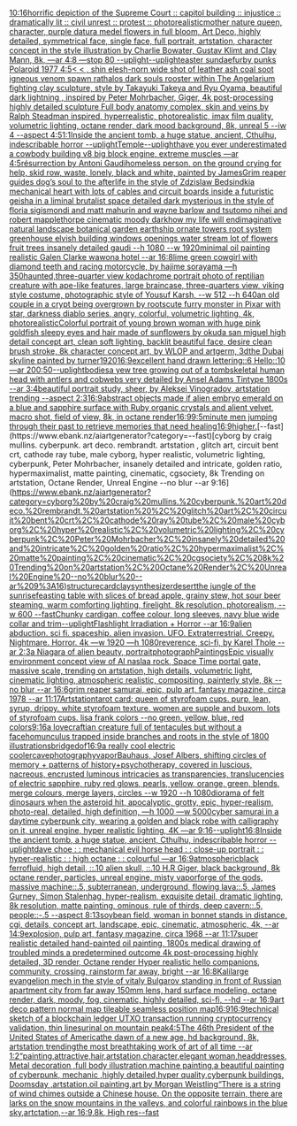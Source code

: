 [10:16](https://www.ebank.nz/aiartgenerator?category=10%3A16)[horrific depiction of the Supreme Court :: capitol building :: injustice :: dramatically lit :: civil unrest :: protest :: photorealistic](https://www.ebank.nz/aiartgenerator?category=horrific%20depiction%20of%20the%20Supreme%20Court%20%3A%3A%20capitol%20building%20%3A%3A%20injustice%20%3A%3A%20dramatically%20lit%20%3A%3A%20civil%20unrest%20%3A%3A%20protest%20%3A%3A%20photorealistic)[mother nature queen, character, purple datura medel flowers in full bloom, Art Deco, highly detailed, symmetrical face, single face, full portrait, artstation, character concept in the style illustration by Charlie Bowater, Gustav Klimt and Clay Mann, 8k, —ar 4:8 —stop 80 --uplight](https://www.ebank.nz/aiartgenerator?category=mother%20nature%20queen%2C%20character%2C%20purple%20datura%20medel%20flowers%20in%20full%20bloom%2C%20Art%20Deco%2C%20highly%20detailed%2C%20symmetrical%20face%2C%20single%20face%2C%20full%20portrait%2C%20artstation%2C%20character%20concept%20in%20the%20style%20illustration%20by%20Charlie%20Bowater%2C%20Gustav%20Klimt%20and%20Clay%20Mann%2C%208k%2C%20%E2%80%94ar%204%3A8%20%E2%80%94stop%2080%20--uplight)[--uplight](https://www.ebank.nz/aiartgenerator?category=--uplight)[easter sundae](https://www.ebank.nz/aiartgenerator?category=easter%20sundae)[furby punks Polaroid 1977 4:5](https://www.ebank.nz/aiartgenerator?category=furby%20punks%20Polaroid%201977%204%3A5)[< < , shin elesh-norn wide shot of leather ash coal soot igneous venom spawn rathalos dark souls rooster within The Angelarium fighting clay sculpture, style by Takayuki Takeya and Ryu Oyama, beautiful dark lightning , inspired by Peter Mohrbacher, Giger, 4k post-processing highly detailed sculpture Full body anatomy complex, skin and veins by Ralph Steadman inspired, hyperrealistic, photorealistic, imax film quality, volumetric lighting, octane render, dark mood background, 8k, unreal 5 --iw 4 --aspect 4:5](https://www.ebank.nz/aiartgenerator?category=%3C%20%3C%20%2C%20shin%20elesh-norn%20wide%20shot%20of%20leather%20ash%20coal%20soot%20igneous%20venom%20spawn%20rathalos%20dark%20souls%20rooster%20within%20The%20Angelarium%20fighting%20clay%20sculpture%2C%20style%20by%20Takayuki%20Takeya%20and%20Ryu%20Oyama%2C%20beautiful%20dark%20lightning%20%2C%20inspired%20by%20Peter%20Mohrbacher%2C%20Giger%2C%204k%20post-processing%20highly%20detailed%20sculpture%20Full%20body%20anatomy%20complex%2C%20skin%20and%20veins%20by%20Ralph%20Steadman%20inspired%2C%20hyperrealistic%2C%20photorealistic%2C%20imax%20film%20quality%2C%20volumetric%20lighting%2C%20octane%20render%2C%20dark%20mood%20background%2C%208k%2C%20unreal%205%20--iw%204%20--aspect%204%3A5)[1:1](https://www.ebank.nz/aiartgenerator?category=1%3A1)[Inside the ancient tomb, a huge statue, ancient, Cthulhu, indescribable horror --uplight](https://www.ebank.nz/aiartgenerator?category=Inside%20the%20ancient%20tomb%2C%20a%20huge%20statue%2C%20ancient%2C%20Cthulhu%2C%20indescribable%20horror%20--uplight)[Temple](https://www.ebank.nz/aiartgenerator?category=Temple)[--uplight](https://www.ebank.nz/aiartgenerator?category=--uplight)[have you ever underestimated a cow](https://www.ebank.nz/aiartgenerator?category=have%20you%20ever%20underestimated%20a%20cow)[body building v8 big block engine, extreme muscles —ar 4:5](https://www.ebank.nz/aiartgenerator?category=body%20building%20v8%20big%20block%20engine%2C%20extreme%20muscles%20%E2%80%94ar%204%3A5)[résurrection by Antoni Gaudi](https://www.ebank.nz/aiartgenerator?category=r%C3%A9surrection%20by%20Antoni%20Gaudi)[homeless person, on the ground crying for help, skid row, waste, lonely, black and white, painted by James](https://www.ebank.nz/aiartgenerator?category=homeless%20person%2C%20on%20the%20ground%20crying%20for%20help%2C%20skid%20row%2C%20waste%2C%20lonely%2C%20black%20and%20white%2C%20painted%20by%20James)[Grim reaper guides dog’s soul to the afterlife in the style of Zdzislaw Bedsindki](https://www.ebank.nz/aiartgenerator?category=Grim%20reaper%20guides%20dog%E2%80%99s%20soul%20to%20the%20afterlife%20in%20the%20style%20of%20Zdzislaw%20Bedsindki)[a mechanical heart with lots of cables and circuit boards inside a futuristic geisha in a liminal brutalist space detailed dark mysterious in the style of floria sigismondi and matt mahurin and wayne barlow and tsutomo nihei and robert mapplethorpe cinematic moody dark](https://www.ebank.nz/aiartgenerator?category=a%20mechanical%20heart%20with%20lots%20of%20cables%20and%20circuit%20boards%20inside%20a%20futuristic%20geisha%20in%20a%20liminal%20brutalist%20space%20detailed%20dark%20mysterious%20in%20the%20style%20of%20floria%20sigismondi%20and%20matt%20mahurin%20and%20wayne%20barlow%20and%20tsutomo%20nihei%20and%20robert%20mapplethorpe%20cinematic%20moody%20dark)[how my life will end](https://www.ebank.nz/aiartgenerator?category=how%20my%20life%20will%20end)[imaginative natural landscape botanical garden earthship ornate towers root system greenhouse elvish building windows openings water stream lot of flowers fruit trees insanely detailed gaudi --h 1080 --w 1920](https://www.ebank.nz/aiartgenerator?category=imaginative%20natural%20landscape%20botanical%20garden%20earthship%20ornate%20towers%20root%20system%20greenhouse%20elvish%20building%20windows%20openings%20water%20stream%20lot%20of%20flowers%20fruit%20trees%20insanely%20detailed%20gaudi%20--h%201080%20--w%201920)[minimal oil painting realistic Galen Clarke wawona hotel --ar 16:8](https://www.ebank.nz/aiartgenerator?category=minimal%20oil%20painting%20realistic%20Galen%20Clarke%20wawona%20hotel%20--ar%2016%3A8)[lime green cowgirl with diamond teeth and racing motorcycle, by hajime sorayama —h 350](https://www.ebank.nz/aiartgenerator?category=lime%20green%20cowgirl%20with%20diamond%20teeth%20and%20racing%20motorcycle%2C%20by%20hajime%20sorayama%20%E2%80%94h%20350)[haunted,](https://www.ebank.nz/aiartgenerator?category=haunted%2C)[three-quarter view kodachrome portrait photo of reptilian creature with ape-like features, large braincase, three-quarters view, viking style costume, photographic style of Yousuf Karsh, --w 512 --h 640](https://www.ebank.nz/aiartgenerator?category=three-quarter%20view%20kodachrome%20portrait%20photo%20of%20reptilian%20creature%20with%20ape-like%20features%2C%20large%20braincase%2C%20three-quarters%20view%2C%20viking%20style%20costume%2C%20photographic%20style%20of%20Yousuf%20Karsh%2C%20--w%20512%20--h%20640)[an old couple in a crypt being overgrown by roots](https://www.ebank.nz/aiartgenerator?category=an%20old%20couple%20in%20a%20crypt%20being%20overgrown%20by%20roots)[cute furry monster in Pixar with star, darkness diablo series, angry, colorful, volumetric lighting, 4k, photorealistic](https://www.ebank.nz/aiartgenerator?category=cute%20furry%20monster%20in%20Pixar%20with%20star%2C%20darkness%20diablo%20series%2C%20angry%2C%20colorful%2C%20volumetric%20lighting%2C%204k%2C%20photorealistic)[Colorful portrait of young brown woman with huge pink goldfish sleepy eyes and hair made of sunflowers by okuda san miguel high detail concept art, clean soft lighting, backlit beautiful face, desire clean brush stroke, 8k character concept art, by WLOP and artgerm, 3d](https://www.ebank.nz/aiartgenerator?category=Colorful%20portrait%20of%20young%20brown%20woman%20with%20huge%20pink%20goldfish%20sleepy%20eyes%20and%20hair%20made%20of%20sunflowers%20by%20okuda%20san%20miguel%20high%20detail%20concept%20art%2C%20clean%20soft%20lighting%2C%20backlit%20beautiful%20face%2C%20desire%20clean%20brush%20stroke%2C%208k%20character%20concept%20art%2C%20by%20WLOP%20and%20artgerm%2C%203d)[the Dubai skyline painted by turner](https://www.ebank.nz/aiartgenerator?category=the%20Dubai%20skyline%20painted%20by%20turner)[1920](https://www.ebank.nz/aiartgenerator?category=1920)[16:9](https://www.ebank.nz/aiartgenerator?category=16%3A9)[excellent hand drawn lettering::6 Hello::10 —ar 200:50](https://www.ebank.nz/aiartgenerator?category=excellent%20hand%20drawn%20lettering%3A%3A6%20Hello%3A%3A10%20%E2%80%94ar%20200%3A50)[--uplight](https://www.ebank.nz/aiartgenerator?category=--uplight)[bodies](https://www.ebank.nz/aiartgenerator?category=bodies)[a yew tree growing out of a tomb](https://www.ebank.nz/aiartgenerator?category=a%20yew%20tree%20growing%20out%20of%20a%20tomb)[skeletal human head with antlers and cobwebs very detailed by Ansel Adams Tintype 1800s --ar 3:4](https://www.ebank.nz/aiartgenerator?category=skeletal%20human%20head%20with%20antlers%20and%20cobwebs%20very%20detailed%20by%20Ansel%20Adams%20Tintype%201800s%20--ar%203%3A4)[beautiful portrait study, sheer,  by Aleksei Vinogradov, artstation trending --aspect 2:3](https://www.ebank.nz/aiartgenerator?category=beautiful%20portrait%20study%2C%20sheer%2C%20%20by%20Aleksei%20Vinogradov%2C%20artstation%20trending%20--aspect%202%3A3)[16:9](https://www.ebank.nz/aiartgenerator?category=16%3A9)[abstract objects made if alien embryo emerald on a blue and sapphire surface with Ruby organic crystals and alient velvet, macro shot, field of view, 8k, in octane render](https://www.ebank.nz/aiartgenerator?category=abstract%20objects%20made%20if%20alien%20embryo%20emerald%20on%20a%20blue%20and%20sapphire%20surface%20with%20Ruby%20organic%20crystals%20and%20alient%20velvet%2C%20macro%20shot%2C%20field%20of%20view%2C%208k%2C%20in%20octane%20render)[16:9](https://www.ebank.nz/aiartgenerator?category=16%3A9)[9:5](https://www.ebank.nz/aiartgenerator?category=9%3A5)[minute men jumping through their past to retrieve memories that need healing](https://www.ebank.nz/aiartgenerator?category=minute%20men%20jumping%20through%20their%20past%20to%20retrieve%20memories%20that%20need%20healing)[16:9](https://www.ebank.nz/aiartgenerator?category=16%3A9)[higher.](https://www.ebank.nz/aiartgenerator?category=higher.)[--fast](https://www.ebank.nz/aiartgenerator?category=--fast)[cyborg by craig mullins. cyberpunk. art deco. rembrandt. artstation , glitch art, circuit bent crt, cathode ray tube, male cyborg, hyper realistic, volumetric lighting, cyberpunk, Peter Mohrbacher, insanely detailed and intricate, golden ratio, hypermaximalist, matte painting, cinematic, cgsociety, 8k Trending on artstation, Octane Render, Unreal Engine --no blur --ar 9:16](https://www.ebank.nz/aiartgenerator?category=cyborg%20by%20craig%20mullins.%20cyberpunk.%20art%20deco.%20rembrandt.%20artstation%20%2C%20glitch%20art%2C%20circuit%20bent%20crt%2C%20cathode%20ray%20tube%2C%20male%20cyborg%2C%20hyper%20realistic%2C%20volumetric%20lighting%2C%20cyberpunk%2C%20Peter%20Mohrbacher%2C%20insanely%20detailed%20and%20intricate%2C%20golden%20ratio%2C%20hypermaximalist%2C%20matte%20painting%2C%20cinematic%2C%20cgsociety%2C%208k%20Trending%20on%20artstation%2C%20Octane%20Render%2C%20Unreal%20Engine%20--no%20blur%20--ar%209%3A16)[structure](https://www.ebank.nz/aiartgenerator?category=structure)[card](https://www.ebank.nz/aiartgenerator?category=card)[clay](https://www.ebank.nz/aiartgenerator?category=clay)[synthesizer](https://www.ebank.nz/aiartgenerator?category=synthesizer)[desert](https://www.ebank.nz/aiartgenerator?category=desert)[the jungle of the sunrise](https://www.ebank.nz/aiartgenerator?category=the%20jungle%20of%20the%20sunrise)[feasting table with slices of bread apple, grainy stew, hot sour beer steaming, warm comforting lighting, firelight, 8k resolution, photorealism, --w 600 --fast](https://www.ebank.nz/aiartgenerator?category=feasting%20table%20with%20slices%20of%20bread%20apple%2C%20grainy%20stew%2C%20hot%20sour%20beer%20steaming%2C%20warm%20comforting%20lighting%2C%20firelight%2C%208k%20resolution%2C%20photorealism%2C%20--w%20600%20--fast)[Chunky cardigan, coffee colour, long sleeves, navy blue wide collar and trim](https://www.ebank.nz/aiartgenerator?category=Chunky%20cardigan%2C%20coffee%20colour%2C%20long%20sleeves%2C%20navy%20blue%20wide%20collar%20and%20trim)[--uplight](https://www.ebank.nz/aiartgenerator?category=--uplight)[Flashlight Irradiation + Horror --ar 16:9](https://www.ebank.nz/aiartgenerator?category=Flashlight%20Irradiation%20%2B%20Horror%20--ar%2016%3A9)[alien abduction. sci fi. spaceship. alien invasion. UFO. Extraterrestrial. Creepy. Nightmare. Horror.  4k —w 1920 —h 1080](https://www.ebank.nz/aiartgenerator?category=alien%20abduction.%20sci%20fi.%20spaceship.%20alien%20invasion.%20UFO.%20Extraterrestrial.%20Creepy.%20Nightmare.%20Horror.%20%204k%20%E2%80%94w%201920%20%E2%80%94h%201080)[reverence, sci-fi, by Karel Thole --ar 2:3](https://www.ebank.nz/aiartgenerator?category=reverence%2C%20sci-fi%2C%20by%20Karel%20Thole%20--ar%202%3A3)[a Niagara of alien beauty, portrait](https://www.ebank.nz/aiartgenerator?category=a%20Niagara%20of%20alien%20beauty%2C%20portrait)[photograph](https://www.ebank.nz/aiartgenerator?category=photograph)[Paintings](https://www.ebank.nz/aiartgenerator?category=Paintings)[Epic visually environment concept view of Al naslaa rock, Space Time portal gate, massive scale, trending on artstation, high details, volumetric light, cinematic lighting, atmospheric realistic, compositing, painterly style, 8k --no blur --ar 16:6](https://www.ebank.nz/aiartgenerator?category=Epic%20visually%20environment%20concept%20view%20of%20Al%20naslaa%20rock%2C%20Space%20Time%20portal%20gate%2C%20massive%20scale%2C%20trending%20on%20artstation%2C%20high%20details%2C%20volumetric%20light%2C%20cinematic%20lighting%2C%20atmospheric%20realistic%2C%20compositing%2C%20painterly%20style%2C%208k%20--no%20blur%20--ar%2016%3A6)[grim reaper samurai, epic, pulp art, fantasy magazine, circa 1978 --ar 11:17](https://www.ebank.nz/aiartgenerator?category=grim%20reaper%20samurai%2C%20epic%2C%20pulp%20art%2C%20fantasy%20magazine%2C%20circa%201978%20--ar%2011%3A17)[Artstation](https://www.ebank.nz/aiartgenerator?category=Artstation)[tarot card: queen of styrofoam cups. purp, lean, syrup, drippy. white styrofoam texture. women are supple and buxom. lots of styrofoam cups. lisa frank colors --no green, yellow, blue, red colors](https://www.ebank.nz/aiartgenerator?category=tarot%20card%3A%20queen%20of%20styrofoam%20cups.%20purp%2C%20lean%2C%20syrup%2C%20drippy.%20white%20styrofoam%20texture.%20women%20are%20supple%20and%20buxom.%20lots%20of%20styrofoam%20cups.%20lisa%20frank%20colors%20--no%20green%2C%20yellow%2C%20blue%2C%20red%20colors)[9:16](https://www.ebank.nz/aiartgenerator?category=9%3A16)[a lovecraftian creature full of tentacules but without a face](https://www.ebank.nz/aiartgenerator?category=a%20lovecraftian%20creature%20full%20of%20tentacules%20but%20without%20a%20face)[homunculus trapped inside branches and roots in the style of 1800 illustrations](https://www.ebank.nz/aiartgenerator?category=homunculus%20trapped%20inside%20branches%20and%20roots%20in%20the%20style%20of%201800%20illustrations)[bridge](https://www.ebank.nz/aiartgenerator?category=bridge)[dof](https://www.ebank.nz/aiartgenerator?category=dof)[16:9](https://www.ebank.nz/aiartgenerator?category=16%3A9)[a really cool electric cooler](https://www.ebank.nz/aiartgenerator?category=a%20really%20cool%20electric%20cooler)[cave](https://www.ebank.nz/aiartgenerator?category=cave)[photography](https://www.ebank.nz/aiartgenerator?category=photography)[vapor](https://www.ebank.nz/aiartgenerator?category=vapor)[Bauhaus, Josef Albers,  shifting circles of memory + patterns of history+psychotherapy, covered in luscious, nacreous, encrusted luminous intricacies as transparencies, translucencies of electric sapphire, ruby red glows, pearls, yellow, orange, green, blends, merge colours, merge layers, circles  --w 1920 --h 1080](https://www.ebank.nz/aiartgenerator?category=Bauhaus%2C%20Josef%20Albers%2C%20%20shifting%20circles%20of%20memory%20%2B%20patterns%20of%20history%2Bpsychotherapy%2C%20covered%20in%20luscious%2C%20nacreous%2C%20encrusted%20luminous%20intricacies%20as%20transparencies%2C%20translucencies%20of%20electric%20sapphire%2C%20ruby%20red%20glows%2C%20pearls%2C%20yellow%2C%20orange%2C%20green%2C%20blends%2C%20merge%20colours%2C%20merge%20layers%2C%20circles%20%20--w%201920%20--h%201080)[diorama of felt dinosaurs when the asteroid hit, apocalyptic, grotty, epic, hyper-realism, photo-real, detailed, high definition, —h 1000 —w 5000](https://www.ebank.nz/aiartgenerator?category=diorama%20of%20felt%20dinosaurs%20when%20the%20asteroid%20hit%2C%20apocalyptic%2C%20grotty%2C%20epic%2C%20hyper-realism%2C%20photo-real%2C%20detailed%2C%20high%20definition%2C%20%E2%80%94h%201000%20%E2%80%94w%205000)[cyber samurai in a daytime cyberpunk city, wearing a golden and black robe with calligraphy on it, unreal engine, hyper realistic lighting, 4K —ar 9:16](https://www.ebank.nz/aiartgenerator?category=cyber%20samurai%20in%20a%20daytime%20cyberpunk%20city%2C%20wearing%20a%20golden%20and%20black%20robe%20with%20calligraphy%20on%20it%2C%20unreal%20engine%2C%20hyper%20realistic%20lighting%2C%204K%20%E2%80%94ar%209%3A16)[--uplight](https://www.ebank.nz/aiartgenerator?category=--uplight)[16:8](https://www.ebank.nz/aiartgenerator?category=16%3A8)[Inside the ancient tomb, a huge statue, ancient, Cthulhu, indescribable horror --uplight](https://www.ebank.nz/aiartgenerator?category=Inside%20the%20ancient%20tomb%2C%20a%20huge%20statue%2C%20ancient%2C%20Cthulhu%2C%20indescribable%20horror%20--uplight)[dave choe : : mechanical evil horse head : : close-up portrait : : hyper-realistic : : high octane : : colourful —ar 16:9](https://www.ebank.nz/aiartgenerator?category=dave%20choe%20%3A%20%3A%20mechanical%20evil%20horse%20head%20%3A%20%3A%20close-up%20portrait%20%3A%20%3A%20hyper-realistic%20%3A%20%3A%20high%20octane%20%3A%20%3A%20colourful%20%E2%80%94ar%2016%3A9)[atmospheric](https://www.ebank.nz/aiartgenerator?category=atmospheric)[black ferrofluid, high detail, ::.10 alien skull, ::.10 H.R Giger, black background, 8k octane render, particles, unreal engine, misty vapor](https://www.ebank.nz/aiartgenerator?category=black%20ferrofluid%2C%20high%20detail%2C%20%3A%3A.10%20alien%20skull%2C%20%3A%3A.10%20H.R%20Giger%2C%20black%20background%2C%208k%20octane%20render%2C%20particles%2C%20unreal%20engine%2C%20misty%20vapor)[forge of the gods, massive machine::.5, subterranean, underground, flowing lava::.5, James Gurney, Simon Stalenhag, hyper-realism, exquisite detail, dramatic lighting, 8k resolution, matte painting, ominous, rule of thirds, deep cavern::.5, people::-.5 --aspect 8:13](https://www.ebank.nz/aiartgenerator?category=forge%20of%20the%20gods%2C%20massive%20machine%3A%3A.5%2C%20subterranean%2C%20underground%2C%20flowing%20lava%3A%3A.5%2C%20James%20Gurney%2C%20Simon%20Stalenhag%2C%20hyper-realism%2C%20exquisite%20detail%2C%20dramatic%20lighting%2C%208k%20resolution%2C%20matte%20painting%2C%20ominous%2C%20rule%20of%20thirds%2C%20deep%20cavern%3A%3A.5%2C%20people%3A%3A-.5%20--aspect%208%3A13)[soybean field, woman in bonnet stands in distance, cgi, details, concept art, landscape, epic, cinematic, atmospheric, 4k, --ar 14:9](https://www.ebank.nz/aiartgenerator?category=soybean%20field%2C%20woman%20in%20bonnet%20stands%20in%20distance%2C%20cgi%2C%20details%2C%20concept%20art%2C%20landscape%2C%20epic%2C%20cinematic%2C%20atmospheric%2C%204k%2C%20--ar%2014%3A9)[explosion, pulp art, fantasy magazine, circa 1968 --ar 11:17](https://www.ebank.nz/aiartgenerator?category=explosion%2C%20pulp%20art%2C%20fantasy%20magazine%2C%20circa%201968%20--ar%2011%3A17)[super realistic detailed hand-painted oil painting, 1800s medical drawing of troubled minds a predetermined outcome 4k post-processing highly detailed, 3D render, Octane render Hyper realistic hello companions, community, crossing, rainstorm far away, bright --ar 16:8](https://www.ebank.nz/aiartgenerator?category=super%20realistic%20detailed%20hand-painted%20oil%20painting%2C%201800s%20medical%20drawing%20of%20troubled%20minds%20a%20predetermined%20outcome%204k%20post-processing%20highly%20detailed%2C%203D%20render%2C%20Octane%20render%20Hyper%20realistic%20hello%20companions%2C%20community%2C%20crossing%2C%20rainstorm%20far%20away%2C%20bright%20--ar%2016%3A8)[Kali](https://www.ebank.nz/aiartgenerator?category=Kali)[large evangelion mech in the style of vitaly Bulgarov standing in front of Russian apartment city from far away 150mm lens, hard surface modeling, octane render, dark, moody, fog, cinematic, highly detailed, sci-fi, --hd --ar 16:9](https://www.ebank.nz/aiartgenerator?category=large%20evangelion%20mech%20in%20the%20style%20of%20vitaly%20Bulgarov%20standing%20in%20front%20of%20Russian%20apartment%20city%20from%20far%20away%20150mm%20lens%2C%20hard%20surface%20modeling%2C%20octane%20render%2C%20dark%2C%20moody%2C%20fog%2C%20cinematic%2C%20highly%20detailed%2C%20sci-fi%2C%20--hd%20--ar%2016%3A9)[art deco pattern normal map tileable seamless position map](https://www.ebank.nz/aiartgenerator?category=art%20deco%20pattern%20normal%20map%20tileable%20seamless%20position%20map)[16:9](https://www.ebank.nz/aiartgenerator?category=16%3A9)[16:9](https://www.ebank.nz/aiartgenerator?category=16%3A9)[technical sketch of a blockchain ledger UTXO transaction running cryptocurrency validation, thin lines](https://www.ebank.nz/aiartgenerator?category=technical%20sketch%20of%20a%20blockchain%20ledger%20UTXO%20transaction%20running%20cryptocurrency%20validation%2C%20thin%20lines)[urinal on mountain peak](https://www.ebank.nz/aiartgenerator?category=urinal%20on%20mountain%20peak)[4:5](https://www.ebank.nz/aiartgenerator?category=4%3A5)[The 46th President of the United States of America](https://www.ebank.nz/aiartgenerator?category=The%2046th%20President%20of%20the%20United%20States%20of%20America)[the dawn of a new age, hd background, 8k, artstation trending](https://www.ebank.nz/aiartgenerator?category=the%20dawn%20of%20a%20new%20age%2C%20hd%20background%2C%208k%2C%20artstation%20trending)[the most breathtaking work of art of all time --ar 1:2](https://www.ebank.nz/aiartgenerator?category=the%20most%20breathtaking%20work%20of%20art%20of%20all%20time%20--ar%201%3A2)[“painting,attractive,hair,artstation,character,elegant woman,headdresses, Metal decoration ,full body illustration,machine painting,a beautiful painting of cyberpunk,  mechanic ,highly detailed,hyper quality,cyberpunk buildings, Doomsday ,artstation,oil painting,art by Morgan Weistling“](https://www.ebank.nz/aiartgenerator?category=%E2%80%9Cpainting%2Cattractive%2Chair%2Cartstation%2Ccharacter%2Celegant%20woman%2Cheaddresses%2C%20Metal%20decoration%20%2Cfull%20body%20illustration%2Cmachine%20painting%2Ca%20beautiful%20painting%20of%20cyberpunk%2C%20%20mechanic%20%2Chighly%20detailed%2Chyper%20quality%2Ccyberpunk%20buildings%2C%20Doomsday%20%2Cartstation%2Coil%20painting%2Cart%20by%20Morgan%20Weistling%E2%80%9C)[There is a string of wind chimes outside a Chinese house. On the opposite terrain, there are larks on the snow mountains in the valleys, and colorful rainbows in the blue sky,artctation,--ar 16:9,8k, High res](https://www.ebank.nz/aiartgenerator?category=There%20is%20a%20string%20of%20wind%20chimes%20outside%20a%20Chinese%20house.%20On%20the%20opposite%20terrain%2C%20there%20are%20larks%20on%20the%20snow%20mountains%20in%20the%20valleys%2C%20and%20colorful%20rainbows%20in%20the%20blue%20sky%2Cartctation%2C--ar%2016%3A9%2C8k%2C%20High%20res)[--fast](https://www.ebank.nz/aiartgenerator?category=--fast)